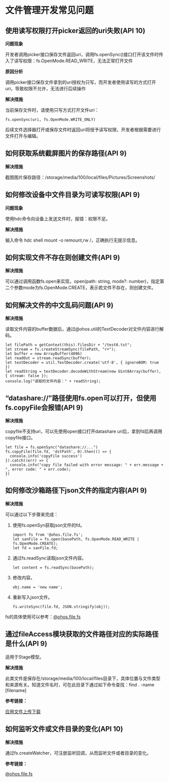 # 文件管理开发常见问题

## 使用读写权限打开picker返回的uri失败(API 10)

**问题现象**

开发者调用picker接口保存文件返回uri，调用fs.openSync()接口打开该文件时传入了读写权限：fs.OpenMode.READ_WRITE，无法正常打开文件

**原因分析**

调用picker接口保存文件拿到的uri授权为只写，而开发者使用读写的方式打开uri，导致权限不允许，无法进行后续操作

**解决措施**

当前保存文件时，请使用只写方式打开文件uri：

```
fs.openSync(uri, fs.OpenMode.WRITE_ONLY)
```

后续文件选择器打开或保存文件时返回uri将授予读写权限，开发者根据需要进行文件打开与编辑。

## 如何获取系统截屏图片的保存路径(API 9)

**解决措施**

截图图片保存路径：/storage/media/100/local/files/Pictures/Screenshots/


## 如何修改设备中文件目录为可读写权限(API 9)

**问题现象**

使用hdc命令向设备上发送文件时，报错：权限不足。

**解决措施**

输入命令 hdc shell mount -o remount,rw /，正确执行无提示信息。


## 如何实现文件不存在则创建文件(API 9)

**解决措施**

可以通过调用函数fs.open来实现，open(path: string, mode?: number)，指定第二个参数mode为fs.OpenMode.CREATE，表示若文件不存在，则创建文件。


## 如何解决文件的中文乱码问题(API 9)

**解决措施**

读取文件内容的buffer数据后，通过\@ohos.util的TextDecoder对文件内容进行解码。

```
let filePath = getContext(this).filesDir + "/test0.txt";
let stream = fs.createStreamSync(filePath, "r+");
let buffer = new ArrayBuffer(4096)
let readOut = stream.readSync(buffer);
let textDecoder = util.TextDecoder.create('utf-8', { ignoreBOM: true })
let readString = textDecoder.decodeWithStream(new Uint8Array(buffer), { stream: false });
console.log("读取的文件内容：" + readString);
```


## “datashare://”路径使用fs.open可以打开，但使用fs.copyFile会报错(API 9)

**解决措施**

copyfile不支持uri，可以先使用open接口打开datashare uri后，拿到fd后再调用copyfile接口。

```
let file = fs.openSync("datashare://...")
fs.copyFile(file.fd, 'dstPath', 0).then(() => {
  console.info('copyFile success')
}).catch((err) => {
  console.info("copy file failed with error message: " + err.message + ", error code: " + err.code);
})
```


## 如何修改沙箱路径下json文件的指定内容(API 9)

**解决措施**

可以通过以下步骤来完成：

1. 使用fs.openSyn获取json文件的fd。

   ```
   import fs from '@ohos.file.fs';  
   let sanFile = fs.open(basePath, fs.OpenMode.READ_WRITE | fs.OpenMode.CREATE);
   let fd = sanFile.fd;
   ```

2. 通过fs.readSync读取json文件内容。

   ```
   let content = fs.readSync(basePath);
   ```

3. 修改内容。

   ```
   obj.name = 'new name';
   ```

4. 重新写入json文件。

   ```
   fs.writeSync(file.fd, JSON.stringify(obj));
   ```

fs的具体使用可以参考：[@ohos.file.fs](../reference/apis/js-apis-file-fs.md)

## 通过fileAccess模块获取的文件路径对应的实际路径是什么(API 9)

适用于Stage模型。

**解决措施**

此类文件是保存在/storage/media/100/local/files目录下，具体位置与文件类型和来源有关。知道文件名时，可在此目录下通过如下命令查找：find . -name [filename]

**参考链接：**  

[应用文件上传下载](../file-management/app-file-upload-download.md)

## 如何监听文件或文件目录的变化(API 10)

**解决措施**

通过fs.createWatcher，可注册监听回调，从而监听文件或者目录的变化。

**参考链接：**  

[@ohos.file.fs](../reference/apis/js-apis-file-fs.md#fscreatewatcher10)


